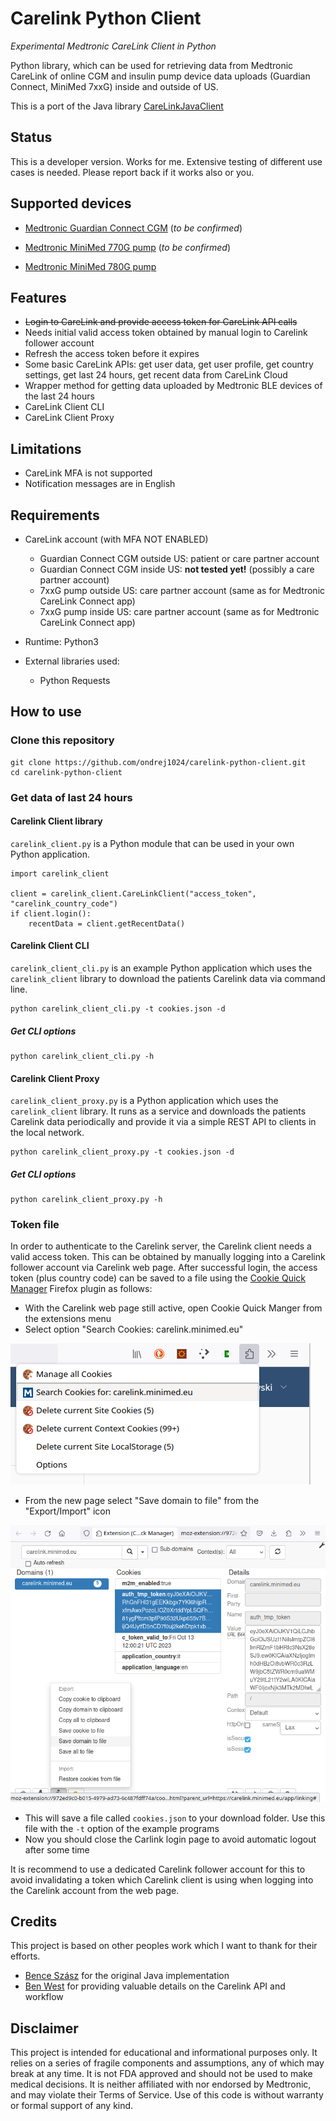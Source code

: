 # Carelink Python Client
*Experimental Medtronic CareLink Client in Python*

Python library, which can be used for retrieving data from Medtronic CareLink of online CGM and insulin pump device data uploads (Guardian Connect, MiniMed 7xxG) inside and outside of US. 

This is a port of the Java library [CareLinkJavaClient]( https://github.com/benceszasz/CareLinkJavaClient)



## Status

This is a developer version. Works for me. Extensive testing of different use cases is needed. Please report back if it works also or you.



## Supported devices

- [Medtronic Guardian Connect CGM](https://hcp.medtronic-diabetes.com.au/guardian-connect) (*to be confirmed*)

- [Medtronic MiniMed 770G pump](https://www.medtronicdiabetes.com/products/minimed-770g-insulin-pump-system) (*to be confirmed*)

- [Medtronic MiniMed 780G pump](https://www.medtronic-diabetes.co.uk/insulin-pump-therapy/minimed-780g-system)

  

## Features

- ~~Login to CareLink and provide access token for CareLink API calls~~
- Needs initial valid access token obtained by manual login to Carelink follower account
- Refresh the access token before it expires
- Some basic CareLink APIs: get user data, get user profile, get  country settings, get last 24 hours, get recent data from CareLink Cloud
- Wrapper method for getting data uploaded by Medtronic BLE devices of the last 24 hours
- CareLink Client CLI
- CareLink Client Proxy



## Limitations

- CareLink MFA is not supported
- Notification messages are in English




## Requirements

- CareLink account (with MFA NOT ENABLED)

  - Guardian Connect CGM outside US: patient or care partner account
  - Guardian Connect CGM inside US: **not tested yet!** (possibly a care partner account)
  - 7xxG pump outside US: care partner account (same as for Medtronic CareLink Connect app)
  - 7xxG pump inside US: care partner account (same as for Medtronic CareLink Connect app)

- Runtime: Python3

- External libraries used:

  - Python Requests



## How to use

### Clone this repository

```
git clone https://github.com/ondrej1024/carelink-python-client.git
cd carelink-python-client
```

### Get data of last 24 hours

#### Carelink Client library

`carelink_client.py` is a Python module that can be used in your own Python application.

    import carelink_client
    
    client = carelink_client.CareLinkClient("access_token", "carelink_country_code")
    if client.login():
        recentData = client.getRecentData()

#### Carelink Client CLI

`carelink_client_cli.py` is an example Python application which uses the `carelink_client` library to download the patients Carelink data via command line.

    python carelink_client_cli.py -t cookies.json -d

##### Get CLI options

    python carelink_client_cli.py -h

#### Carelink Client Proxy

`carelink_client_proxy.py` is a Python application which uses the `carelink_client` library. It runs as a service and downloads the patients Carelink data periodically and provide it via a simple REST API to clients in the local network.

    python carelink_client_proxy.py -t cookies.json -d

##### Get CLI options

    python carelink_client_proxy.py -h

### Token file

In order to authenticate to the Carelink server, the Carelink client needs a valid access token. This can be obtained by manually logging into a Carelink follower account via Carelink web page. After successful login, the access token (plus country code) can be saved to a file using the [Cookie Quick Manager](https://addons.mozilla.org/en-US/firefox/addon/cookie-quick-manager/) Firefox plugin as follows: 

- With the Carelink web page still active, open Cookie Quick Manger from the extensions menu
- Select option "Search Cookies: carelink.minimed.eu"

![Screenshot_cookie_quick_manager_options](doc/Screenshot_cookie_quick_manager_options.png)



- From the new page select "Save domain to file" from the "Export/Import" icon

![Screenshot_cookie_quick_manager](doc/Screenshot_cookie_quick_manager.png)



- This will save a file called `cookies.json` to your download folder. Use this file with the `-t` option of the example programs
- Now you should close the Carlink login page to avoid automatic logout after some time

It is recommend to use a dedicated Carelink follower account  for this to avoid invalidating a token which Carelink client is using  when logging into the Carelink account from the web page.



## Credits

This project is based on other peoples work which I want to thank for their efforts.

* [Bence Szász](https://github.com/benceszasz) for the original  Java implementation
* [Ben West](https://github.com/bewest) for providing valuable details on the Carelink API and workflow




## Disclaimer

This project is intended for educational and informational purposes only. It relies on a series of fragile components and assumptions, any of which may break at any time. It is not FDA approved and should not be used to make medical decisions. It is neither affiliated with nor endorsed by Medtronic, and may violate their Terms of Service. Use of this code is without warranty or formal support of any kind.
